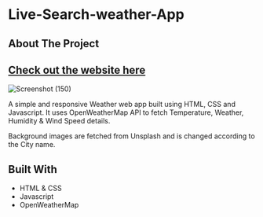 # Live-Search-weather-App

## About The Project

## [Check out the website here](https://akshayrathore07.github.io/Live-Search-weather-App/)

![Screenshot (150)](https://github.com/akshayrathore07/Live-Search-weather-App/assets/110248720/ae5ccf5b-2af0-4876-b2be-b1b8d8b8833d)



A simple and responsive Weather web app built using HTML, CSS and Javascript. It uses OpenWeatherMap API to fetch Temperature, Weather, Humidity & Wind Speed details.

Background images are fetched from Unsplash and is changed according to the City name.

## Built With

- HTML & CSS
- Javascript
- OpenWeatherMap 

